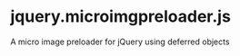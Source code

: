 jquery.microimgpreloader.js
===========================

A micro image preloader for jQuery using deferred objects
